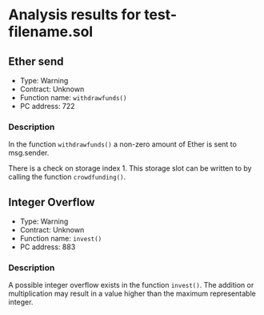 # Analysis results for test-filename.sol

## Ether send

- Type: Warning
- Contract: Unknown
- Function name: `withdrawfunds()`
- PC address: 722

### Description

In the function `withdrawfunds()` a non-zero amount of Ether is sent to msg.sender.

There is a check on storage index 1. This storage slot can be written to by calling the function `crowdfunding()`.

## Integer Overflow 

- Type: Warning
- Contract: Unknown
- Function name: `invest()`
- PC address: 883

### Description

A possible integer overflow exists in the function `invest()`.
The addition or multiplication may result in a value higher than the maximum representable integer.
